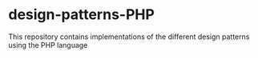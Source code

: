 # design-patterns-PHP
This repository contains implementations of the different design patterns using the PHP language
